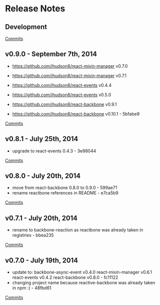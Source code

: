 # Release Notes

## Development

[Commits](https://github.com/jhudson8/backbone-reaction/compare/v0.9.0...master)

## v0.9.0 - September 7th, 2014
 -  https://github.com/jhudson8/react-mixin-manager v0.7.0 
 +  https://github.com/jhudson8/react-mixin-manager v0.7.1 
 -  https://github.com/jhudson8/react-events v0.4.4 
 +  https://github.com/jhudson8/react-events v0.5.0    
 -  https://github.com/jhudson8/react-backbone v0.9.1 
 +  https://github.com/jhudson8/react-backbone v0.10.1 - 5bfabe9

[Commits](https://github.com/jhudson8/backbone-reaction/compare/v0.8.1...v0.9.0)

## v0.8.1 - July 25th, 2014
- upgrade to react-events 0.4.3 - 3e98044

[Commits](https://github.com/jhudson8/backbone-reaction/compare/v0.8.0...v0.8.1)

## v0.8.0 - July 20th, 2014
- move from react-backbone 0.8.0 to 0.9.0 - 599ae71
- rename reactbone references in README - e7ca5b9

[Commits](https://github.com/jhudson8/backbone-reaction/compare/v0.7.1...v0.8.0)

## v0.7.1 - July 20th, 2014
- rename to backbone-reaction as reactbone was already taken in registries - bbea235

[Commits](https://github.com/jhudson8/reactbone/compare/v0.7.0...v0.7.1)

## v0.7.0 - July 19th, 2014
- update to: 
    backbone-async-event v0.4.0
    react-mixin-manager v0.6.1
    react-events v0.4.2
    react-backbone v0.8.0 - fc11122
- changing project name because reactive-backbone was already taken in npm :( - 48fbd61

[Commits](https://github.com/jhudson8/reactbone/compare/e66b975...v0.7.0)
